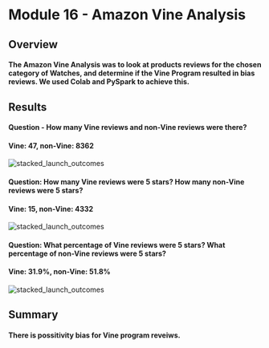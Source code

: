 # Module 16 - Amazon Vine Analysis

## Overview 

#### The Amazon Vine Analysis was to look at products reviews for the chosen category of Watches, and determine if the Vine Program resulted in bias reviews. We used Colab and PySpark to achieve this.


## Results
#### Question - How many Vine reviews and non-Vine reviews were there?
#### **Vine: 47, non-Vine: 8362** 
![stacked_launch_outcomes]()


#### Question: How many Vine reviews were 5 stars? How many non-Vine reviews were 5 stars?
#### **Vine: 15, non-Vine: 4332** 
![stacked_launch_outcomes]()


#### Question: What percentage of Vine reviews were 5 stars? What percentage of non-Vine reviews were 5 stars?
#### **Vine: 31.9%, non-Vine: 51.8%** 
![stacked_launch_outcomes]()
#### 


## Summary

#### There is possitivity bias for Vine program reveiws.

